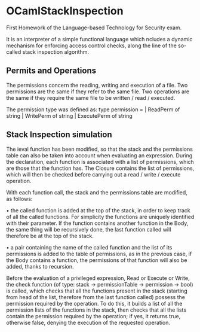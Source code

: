 # OCamlStackInspection

First Homework of the Language-based Technology for Security exam.

It is an interpreter of a simple functional language which ncludes a dynamic mechanism for enforcing access control checks, 
along the line of the so-called stack inspection algorithm.

## Permits and Operations
The permissions concern the reading, writing and execution of a file. 
Two permissions are the same if they refer to the same file. 
Two operations are the same if they require the same file to be written / read / executed.

The permission type was defined as:
type permission =
| ReadPerm of string
| WritePerm of string
| ExecutePerm of string


## Stack Inspection simulation
The ieval function has been modified, so that the stack and the permissions table can also be taken into account when evaluating an expression.
During the declaration, each function is associated with a list of permissions, which are those that the function has. The Closure contains the list of permissions, which will then be checked before carrying out a read / write / execute operation.

With each function call, the stack and the permissions table are modified, as follows:

• the called function is added at the top of the stack, in order to keep track of all the called functions. For simplicity the functions are uniquely identified with their parameter. If the function contains another function in the Body, the same thing will be recursively done, the last function called will therefore be at the top of the stack.

• a pair containing the name of the called function and the list of its permissions is added to the table of permissions, as in the previous case, if the Body contains a function, the permissions of that function will also be added, thanks to recursion. 

Before the evaluation of a privileged expression, Read or Execute or Write, the check function (of type: stack -> permissionTable -> permission -> bool) is called, which checks that all the functions present in the stack (starting from head of the list, therefore from the last function called) possess the permission required by the operation. To do this, it builds a list of all the permission lists of the functions in the stack, then checks that all the lists contain the permission required by the operation; if yes, it returns true, otherwise false, denying the execution of the requested operation.
